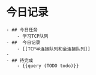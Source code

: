 # 今日记录
	- ## 今日任务
		- 学习TCP队列
	- ##  今日记录
		- [[TCP半连接队列和全连接队列]]
	-
	- ## 待完成
		- {{query (TODO todo)}}